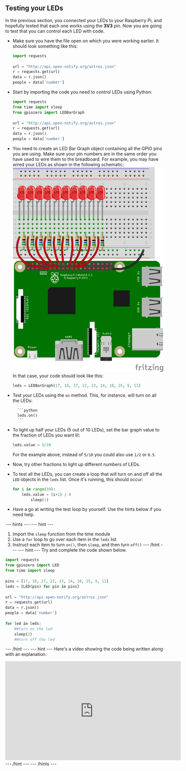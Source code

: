 ## Testing your LEDs

In the previous section, you connected your LEDs to your Raspberry Pi, and hopefully tested that each one works using the **3V3** pin. Now you are going to test that you can control each LED with code.

- Make sure you have the file open on which you were working earlier. It should look something like this:

	```python
	import requests

	url = "http://api.open-notify.org/astros.json"
	r = requests.get(url)
	data = r.json()
	people = data['number']
	```

- Start by importing the code you need to control LEDs using Python:

	```python
	import requests
	from time import sleep
	from gpiozero import LEDBarGraph

	url = "http://api.open-notify.org/astros.json"
	r = requests.get(url)
	data = r.json()
	people = data['number']
	```

- You need to create an LED Bar Graph object containing all the GPIO pins you are using. Make sure your pin numbers are in the same order you have used to wire them to the breadboard. For example, you may have wired your LEDs as shown in the following schematic:
  ![circuit](images/circuit.png)
  In that case, your code should look like this:

	```python
	leds = LEDBarGraph(17, 18, 27, 22, 23, 24, 10, 25, 9, 11)
	```

- Test your LEDs using the `on` method. This, for instance, will turn on all the LEDs:

		```python
		leds.on()
		```

- To light up half your LEDs (5 out of 10 LEDs), set the bar graph value to the fraction of LEDs you want lit:

	```python
	leds.value = 5/10
	```
	For the example above, instead of `5/10` you could also use `1/2` or `0.5`.

- Now, try other fractions to light up different numbers of LEDs.



- To test all the LEDs, you can create a loop that will turn on and off all the `LED` objects in the `leds` list. Once it's running, this should occur:

	```python
	for i in range(10):
	    leds.value = (i+1) / 8
			sleep(1)
	```

- Have a go at writing the test loop by yourself. Use the hints below if you need help.

--- hints --- --- hint ---
1. Import the `sleep` function from the time module
2. Use a `for` loop to go over each item in the `leds` list
3. Instruct each item to turn `on()`, then `sleep`, and then turn `off()`
--- /hint --- --- hint ---
Try and complete the code shown below.
```python
import requests
from gpiozero import LED
from time import sleep

pins = [17, 18, 27, 22, 23, 24, 10, 25, 9, 11]
leds = [LED(pin) for pin in pins]

url = "http://api.open-notify.org/astros.json"
r = requests.get(url)
data = r.json()
people = data['number']

for led in leds:
    ##turn on the led
    sleep(2)
	##turn off the led
```
--- /hint --- --- hint ---
Here's a video showing the code being written along with an explanation.
<iframe width="560" height="315" src="https://www.youtube.com/embed/HIXo7UGAJ1I" frameborder="0" allowfullscreen></iframe>
--- /hint --- --- /hints ---
